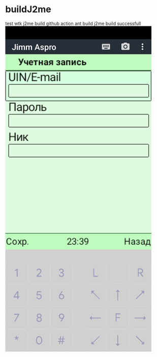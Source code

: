 # buildJ2me
test wtk j2me build github action
ant build j2me
build successfull
![](https://raw.githubusercontent.com/serzhbsv/buildJ2me/screenshot/Screenshot_20240815-233926.png)
